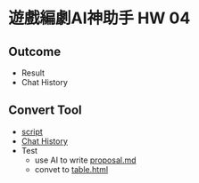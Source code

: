 # 遊戲編劇AI神助手 HW 04

## Outcome
* Result
* Chat History

## Convert Tool
* [script](https://github.com/posetmage/StM4H4/blob/master/AI-Assistant/04/Proposal/convert.py)
* [Chat History](./tool/chat.html)
* Test
  * use AI to write [proposal.md](./fun/chatgpt.md)
  * convet to [table.html](./fun/chatgpt.html)
